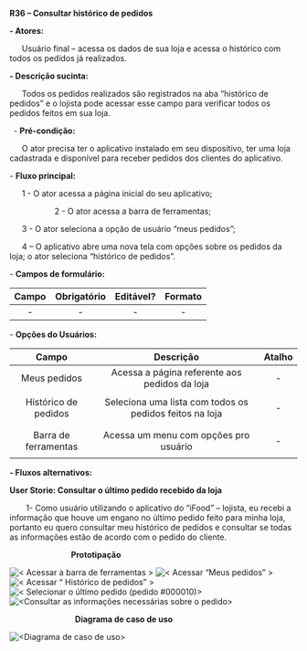﻿**R36 – Consultar histórico de pedidos**

**- Atores:**

`	`Usuário final – acessa os dados de sua loja e acessa o histórico com todos os pedidos já realizados.

**- Descrição sucinta:** 

`	`Todos os pedidos realizados são registrados na aba “histórico de pedidos” e o lojista pode acessar esse campo para verificar todos os pedidos feitos em sua loja.

` `- **Pré-condição:**

`	`O ator precisa ter o aplicativo instalado em seu dispositivo, ter uma loja cadastrada e disponível para receber pedidos dos clientes do aplicativo.

\- **Fluxo principal:**

`	`1 - O ator acessa a página inicial do seu aplicativo;

`           `2 - O ator acessa a barra de ferramentas;

`	`3 - O ator seleciona a opção de usuário “meus pedidos”;

`	`4 – O aplicativo abre uma nova tela com opções sobre os pedidos da loja; o ator seleciona “histórico de pedidos”.   

\- **Campos de formulário:**

|**Campo**|**Obrigatório**|**Editável?**|**Formato**|
| :-: | :-: | :-: | :-: |
|-|-|-|-|

\- **Opções do Usuários:**

|**Campo** |**Descrição** |**Atalho**|
| :-: | :-: | :-: |
|Meus pedidos|Acessa a página referente aos pedidos da loja |-|
|Histórico de pedidos |Seleciona uma lista com todos os pedidos feitos na loja|<p></p><p>-</p>|
|Barra de ferramentas|Acessa um menu com opções pro usuário|<p></p><p>-</p>|

**- Fluxos alternativos:**


**User Storie: Consultar o último pedido recebido da loja** 

`	 `1- Como usuário utilizando o aplicativo do “iFood” – lojista, eu recebi a informação que houve um engano no último pedido feito para minha loja, portanto eu quero consultar meu histórico de pedidos e consultar se todas as informações estão de acordo com o pedido do cliente.







`				`**Prototipação**


<img src="< https://imgur.com/b21MD8K>" width="<200>" alt="< Acessar a barra de ferramentas >"/>

<img src="< https://imgur.com/Xp70vNy>" width="<200>" alt="< Acessar “Meus pedidos” >"/>

<img src="< https://imgur.com/iAF1WKJ>" width="<200>" alt="<   Acessar “ Histórico de pedidos” >"/>

<img src="< https://imgur.com/4muu7xB>" width="<200>" alt="< Selecionar o último pedido (pedido #000010)>"/>

<img src="< https://imgur.com/DqVPRd9>" width="<200>" alt="<Consultar as informações necessárias sobre o pedido>"/>


`				 `**Diagrama de caso de uso**

<img src="<https://imgur.com/0laC1SP>" width="<200>" alt="<Diagrama de caso de uso>"/>
















